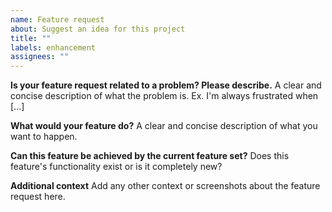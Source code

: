 ```yaml
---
name: Feature request
about: Suggest an idea for this project
title: ""
labels: enhancement
assignees: ""
---
```


**Is your feature request related to a problem? Please describe.**
A clear and concise description of what the problem is. Ex. I'm always frustrated when [...]

**What would your feature do?**
A clear and concise description of what you want to happen.

**Can this feature be achieved by the current feature set?**
Does this feature's functionality exist or is it completely new?

**Additional context**
Add any other context or screenshots about the feature request here.
